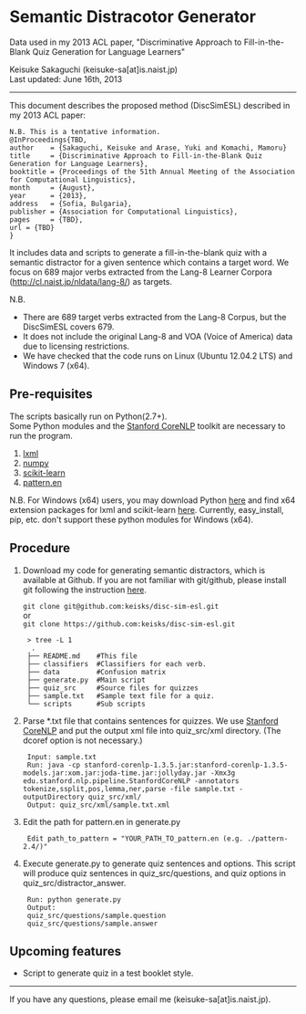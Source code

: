 # Semantic Distracotor Generator

Data used in my 2013 ACL paper, "Discriminative Approach to Fill-in-the-Blank Quiz Generation for Language Learners"

Keisuke Sakaguchi (keisuke-sa[at]is.naist.jp)  
Last updated: June 16th, 2013


- - -
This document describes the proposed method (DiscSimESL) described in my 2013 ACL paper:

    N.B. This is a tentative information.
    @InProceedings{TBD,
    author    = {Sakaguchi, Keisuke and Arase, Yuki and Komachi, Mamoru}
    title     = {Discriminative Approach to Fill-in-the-Blank Quiz Generation for Language Learners},
    booktitle = {Proceedings of the 51th Annual Meeting of the Association for Computational Linguistics},
    month     = {August},
    year      = {2013},
    address   = {Sofia, Bulgaria},
    publisher = {Association for Computational Linguistics},
    pages     = {TBD},
    url = {TBD}
    }

It includes data and scripts to generate a fill-in-the-blank quiz with a semantic distractor for a given sentence which contains a target word.
We focus on 689 major verbs extracted from the Lang-8 Learner Corpora (http://cl.naist.jp/nldata/lang-8/) as targets.

N.B. 

- There are 689 target verbs extracted from the Lang-8 Corpus, but the DiscSimESL covers 679.
- It does not include the original Lang-8 and VOA (Voice of America) data due to licensing restrictions.
- We have checked that the code runs on Linux (Ubuntu 12.04.2 LTS) and Windows 7 (x64).

## Pre-requisites
The scripts basically run on Python(2.7+).  
Some Python modules and the [Stanford CoreNLP](http://www-nlp.stanford.edu/software/corenlp.shtml) toolkit are necessary to run the program.

1. [lxml](http://lxml.de/) 
2. [numpy](http://www.numpy.org/)
3. [scikit-learn](http://scikit-learn.org/stable/)
4. [pattern.en](http://www.clips.ua.ac.be/pages/pattern-en)

N.B. 
For Windows (x64) users, you may download Python [here](http://www.python.org/getit/) and find x64 extension packages for lxml and scikit-learn [here](http://www.lfd.uci.edu/~gohlke/pythonlibs/). Currently, easy_install, pip, etc. don't support these python modules for Windows (x64).


## Procedure
1. Download my code for generating semantic distractors, which is available at Github. If you are not familiar with git/github, please install git following the instruction [here](http://git-scm.com/book/en/Getting-Started-Installing-Git).

    `` git clone git@github.com:keisks/disc-sim-esl.git ``   
    or  
    `` git clone https://github.com:keisks/disc-sim-esl.git ``

        > tree -L 1
         .
        ├── README.md    #This file
        ├── classifiers  #Classifiers for each verb.
        ├── data         #Confusion matrix
        ├── generate.py  #Main script
        ├── quiz_src     #Source files for quizzes
        ├── sample.txt   #Sample text file for a quiz.
        └── scripts      #Sub scripts


2. Parse *.txt file that contains sentences for quizzes. We use [Stanford CoreNLP](http://www-nlp.stanford.edu/software/corenlp.shtml) and put the output xml file into quiz_src/xml directory. (The dcoref option is not necessary.)

        Input: sample.txt  
        Run: java -cp stanford-corenlp-1.3.5.jar:stanford-corenlp-1.3.5-models.jar:xom.jar:joda-time.jar:jollyday.jar -Xmx3g edu.stanford.nlp.pipeline.StanfordCoreNLP -annotators tokenize,ssplit,pos,lemma,ner,parse -file sample.txt -outputDirectory quiz_src/xml/  
        Output: quiz_src/xml/sample.txt.xml



3. Edit the path for pattern.en in generate.py 

        Edit path_to_pattern = "YOUR_PATH_TO_pattern.en (e.g. ./pattern-2.4/)"


4. Execute generate.py to generate quiz sentences and options.
 This script will produce quiz sentences in quiz_src/questions, and quiz options in quiz_src/distractor_answer.

        Run: python generate.py
        Output:  
        quiz_src/questions/sample.question  
        quiz_src/questions/sample.answer


## Upcoming features
- Script to generate quiz in a test booklet style.

- - -
If you have any questions, please email me (keisuke-sa[at]is.naist.jp).


